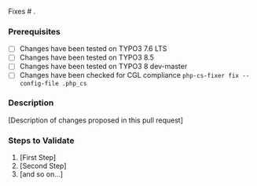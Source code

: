 Fixes # .

### Prerequisites

* [ ] Changes have been tested on TYPO3 7.6 LTS
* [ ] Changes have been tested on TYPO3 8.5
* [ ] Changes have been tested on TYPO3 8 dev-master
* [ ] Changes have been checked for CGL compliance `php-cs-fixer fix --config-file .php_cs`

### Description

[Description of changes proposed in this pull request]

### Steps to Validate

1. [First Step]
2. [Second Step]
3. [and so on...]
